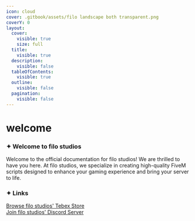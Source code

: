 ```yaml
---
icon: cloud
cover: .gitbook/assets/filo landscape both transparent.png
coverY: 0
layout:
  cover:
    visible: true
    size: full
  title:
    visible: true
  description:
    visible: false
  tableOfContents:
    visible: true
  outline:
    visible: false
  pagination:
    visible: false
---
```


# welcome

### ✦ Welcome to filo studios

Welcome to the official documentation for filo studios! We are thrilled to have you here. At filo studios, we specialize in creating high-quality FiveM scripts designed to enhance your gaming experience and bring your server to life.

### ✦ Links

[Browse filo studios' Tebex Store](https://filostudios.tebex.io/)\
[Join filo studios' Discord Server](https://discord.gg/qZSMWxjDgF)
